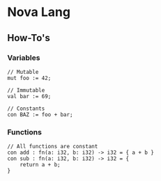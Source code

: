 # Nova Lang

## How-To's

### Variables

```odin
// Mutable
mut foo := 42;

// Immutable
val bar := 69;

// Constants
con BAZ := foo + bar;
```

### Functions

```odin
// All functions are constant
con add : fn(a: i32, b: i32) -> i32 = { a + b }
con sub : fn(a: i32, b: i32) -> i32 = {
    return a + b;
}
```
